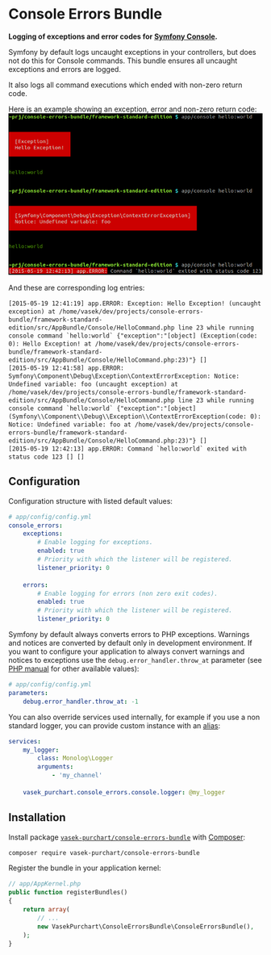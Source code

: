 Console Errors Bundle
=====================

**Logging of exceptions and error codes for [Symfony Console](http://symfony.com/doc/current/components/console/introduction.html).**

Symfony by default logs uncaught exceptions in your controllers, but does not do this for Console commands. This bundle ensures all uncaught exceptions and errors are logged.

It also logs all command executions which ended with non-zero return code.

Here is an example showing an exception, error and non-zero return code:
![Error reports from Console](docs/console-errors.png)

And these are corresponding log entries:
```
[2015-05-19 12:41:19] app.ERROR: Exception: Hello Exception! (uncaught exception) at /home/vasek/dev/projects/console-errors-bundle/framework-standard-edition/src/AppBundle/Console/HelloCommand.php line 23 while running console command `hello:world` {"exception":"[object] (Exception(code: 0): Hello Exception! at /home/vasek/dev/projects/console-errors-bundle/framework-standard-edition/src/AppBundle/Console/HelloCommand.php:23)"} []
[2015-05-19 12:41:58] app.ERROR: Symfony\Component\Debug\Exception\ContextErrorException: Notice: Undefined variable: foo (uncaught exception) at /home/vasek/dev/projects/console-errors-bundle/framework-standard-edition/src/AppBundle/Console/HelloCommand.php line 23 while running console command `hello:world` {"exception":"[object] (Symfony\\Component\\Debug\\Exception\\ContextErrorException(code: 0): Notice: Undefined variable: foo at /home/vasek/dev/projects/console-errors-bundle/framework-standard-edition/src/AppBundle/Console/HelloCommand.php:23)"} []
[2015-05-19 12:42:13] app.ERROR: Command `hello:world` exited with status code 123 [] []
```

Configuration
-------------

Configuration structure with listed default values:

```yaml
# app/config/config.yml
console_errors:
    exceptions:
        # Enable logging for exceptions.
        enabled: true
        # Priority with which the listener will be registered.
        listener_priority: 0

    errors:
        # Enable logging for errors (non zero exit codes).
        enabled: true
        # Priority with which the listener will be registered.
        listener_priority: 0
```

Symfony by default always converts errors to PHP exceptions. Warnings and notices are converted by default only in development environment. If you want to configure your application to always convert warnings and notices to exceptions use the `debug.error_handler.throw_at` parameter (see [PHP manual](http://php.net/manual/en/errorfunc.constants.php) for other available values):
```yaml
# app/config/config.yml
parameters:
    debug.error_handler.throw_at: -1
```

You can also override services used internally, for example if you use a non standard logger, you can provide custom instance with an [alias](http://symfony.com/doc/current/components/dependency_injection/advanced.html#aliasing):

```yaml
services:
    my_logger:
        class: Monolog\Logger
        arguments:
			- 'my_channel'

    vasek_purchart.console_errors.console.logger: @my_logger
```

Installation
------------

Install package [`vasek-purchart/console-errors-bundle`](https://packagist.org/packages/vasek-purchart/console-errors-bundle) with [Composer](https://getcomposer.org/):

```bash
composer require vasek-purchart/console-errors-bundle
```

Register the bundle in your application kernel:
```php
// app/AppKernel.php
public function registerBundles()
{
	return array(
		// ...
		new VasekPurchart\ConsoleErrorsBundle\ConsoleErrorsBundle(),
	);
}
```
